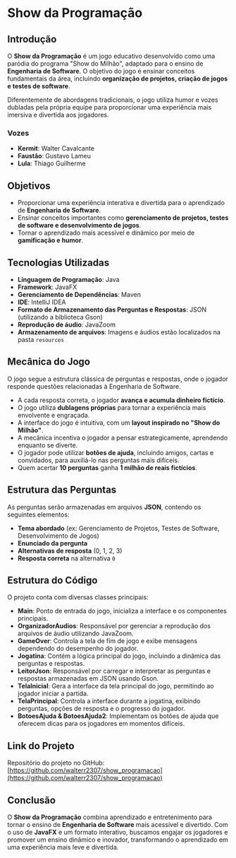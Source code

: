 # Show da Programação

## Introdução
O **Show da Programação** é um jogo educativo desenvolvido como uma paródia do programa "Show do Milhão", adaptado para o ensino de **Engenharia de Software**. O objetivo do jogo é ensinar conceitos fundamentais da área, incluindo **organização de projetos, criação de jogos e testes de software**.

Diferentemente de abordagens tradicionais, o jogo utiliza humor e vozes dubladas pela própria equipe para proporcionar uma experiência mais imersiva e divertida aos jogadores.

### Vozes
- **Kermit**: Walter Cavalcante  
- **Faustão**: Gustavo Lameu  
- **Lula**: Thiago Guilherme  

## Objetivos
- Proporcionar uma experiência interativa e divertida para o aprendizado de **Engenharia de Software**.
- Ensinar conceitos importantes como **gerenciamento de projetos, testes de software e desenvolvimento de jogos**.
- Tornar o aprendizado mais acessível e dinâmico por meio de **gamificação e humor**.

## Tecnologias Utilizadas
- **Linguagem de Programação**: Java
- **Framework**: JavaFX
- **Gerenciamento de Dependências**: Maven
- **IDE**: IntelliJ IDEA
- **Formato de Armazenamento das Perguntas e Respostas**: JSON (utilizando a biblioteca Gson)
- **Reprodução de áudio**: JavaZoom
- **Armazenamento de arquivos**: Imagens e áudios estão localizados na pasta `resources`

## Mecânica do Jogo
O jogo segue a estrutura clássica de perguntas e respostas, onde o jogador responde questões relacionadas à Engenharia de Software.

- A cada resposta correta, o jogador **avança e acumula dinheiro fictício**.
- O jogo utiliza **dublagens próprias** para tornar a experiência mais envolvente e engraçada.
- A interface do jogo é intuitiva, com um **layout inspirado no "Show do Milhão"**.
- A mecânica incentiva o jogador a pensar estrategicamente, aprendendo enquanto se diverte.
- O jogador pode utilizar **botões de ajuda**, incluindo amigos, cartas e convidados, para auxiliá-lo nas perguntas mais difíceis.
- Quem acertar **10 perguntas** ganha **1 milhão de reais fictícios**.

## Estrutura das Perguntas
As perguntas serão armazenadas em arquivos **JSON**, contendo os seguintes elementos:
- **Tema abordado** (ex: Gerenciamento de Projetos, Testes de Software, Desenvolvimento de Jogos)
- **Enunciado da pergunta**
- **Alternativas de resposta** (0, 1, 2, 3)
- **Resposta correta** na alternativa `0`

## Estrutura do Código
O projeto conta com diversas classes principais:

- **Main**: Ponto de entrada do jogo, inicializa a interface e os componentes principais.
- **OrganizadorAudios**: Responsável por gerenciar a reprodução dos arquivos de áudio utilizando JavaZoom.
- **GameOver**: Controla a tela de fim de jogo e exibe mensagens dependendo do desempenho do jogador.
- **Jogatina**: Contém a lógica principal do jogo, incluindo a dinâmica das perguntas e respostas.
- **LeitorJson**: Responsável por carregar e interpretar as perguntas e respostas armazenadas em JSON usando Gson.
- **TelaInicial**: Gera a interface da tela principal do jogo, permitindo ao jogador iniciar a partida.
- **TelaPrincipal**: Controla a interface durante a jogatina, exibindo perguntas, opções de resposta e o progresso do jogador.
- **BotoesAjuda & BotoesAjuda2**: Implementam os botões de ajuda que oferecem dicas para os jogadores em momentos difíceis.

## Link do Projeto
Repositório do projeto no GitHub:  
[https://github.com/walterr2307/show_programacao](https://github.com/walterr2307/show_programacao)

## Conclusão
O **Show da Programação** combina aprendizado e entretenimento para tornar o ensino de **Engenharia de Software** mais acessível e divertido. Com o uso de **JavaFX** e um formato interativo, buscamos engajar os jogadores e promover um ensino dinâmico e inovador, transformando o aprendizado em uma experiência mais leve e divertida.

